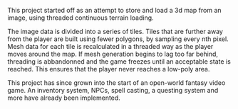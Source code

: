 This project started off as an attempt to store and load a 3d map from an image, using threaded continuous terrain loading.

The image data is divided into a series of tiles. Tiles that are further away from the player are built using fewer polygons, by sampling every nth pixel. Mesh data for each tile is recalculated in a threaded way as the player moves around the map. If mesh generation begins to lag too far behind, threading is abbandonned and the game freezes until an acceptable state is reached. This ensures that the player never reaches a low-poly area.

This project has since grown into the start of an open-world fantasy video game. An inventory system, NPCs, spell casting, a questing system and more have already been implemented.
